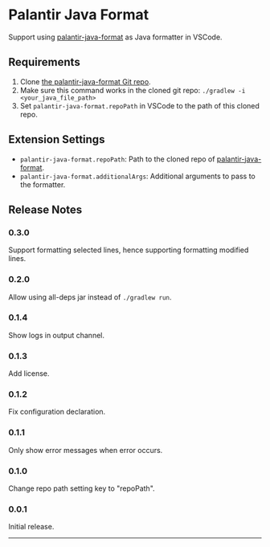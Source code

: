 # Palantir Java Format

Support using [palantir-java-format](https://github.com/palantir/palantir-java-format) as Java formatter in VSCode.

## Requirements

1. Clone [the palantir-java-format Git repo](https://github.com/palantir/palantir-java-format).
2. Make sure this command works in the cloned git repo: `./gradlew -i <your_java_file_path>`
3. Set `palantir-java-format.repoPath` in VSCode to the path of this cloned repo.

## Extension Settings

* `palantir-java-format.repoPath`: Path to the cloned repo of [palantir-java-format](https://github.com/palantir/palantir-java-format).
* `palantir-java-format.additionalArgs`: Additional arguments to pass to the formatter.

## Release Notes

### 0.3.0

Support formatting selected lines, hence supporting formatting modified lines.

### 0.2.0

Allow using all-deps jar instead of `./gradlew run`.

### 0.1.4

Show logs in output channel.

### 0.1.3

Add license.

### 0.1.2

Fix configuration declaration.

### 0.1.1

Only show error messages when error occurs.

### 0.1.0

Change repo path setting key to "repoPath".

### 0.0.1

Initial release.

---
